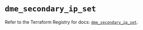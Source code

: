 # `dme_secondary_ip_set`

Refer to the Terraform Registry for docs: [`dme_secondary_ip_set`](https://registry.terraform.io/providers/dnsmadeeasy/dme/1.0.8/docs/resources/secondary_ip_set).
